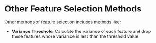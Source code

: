 # Other Feature Selection Methods
Other methods of feature selection includes methods like:
- **Variance Threshold:** Calculate the variance of each feature and drop those features whose variamce is less than the threshold value.